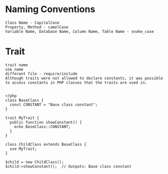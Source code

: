 # Naming Conventions
    Class Name - CapitalCase
    Property, Method - camelCase
    Variable Name, Database Name, Column Name, Table Name - snake_case
# Trait
    trait name
    use name
    different file - require/include
    Although traits were not allowed to declare constants, it was possible to access constants in PHP classes that the traits are used in.
    
    
    <?php
    class BaseClass {
      const CONSTANT = "Base class constant";
    }

    trait MyTrait {
      public function showConstant() {
        echo BaseClass::CONSTANT;
      }
    }

    class ChildClass extends BaseClass {
      use MyTrait;
    }

    $child = new ChildClass();
    $child->showConstant();  // Outputs: Base class constant
    
